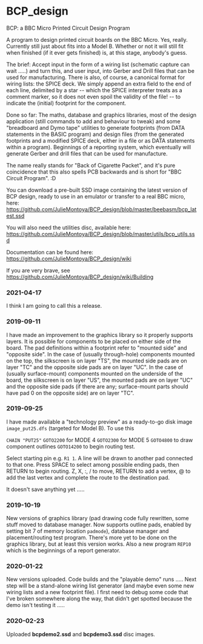 # BCP_design
BCP: a BBC Micro Printed Circuit Design Program

A program to design printed circuit boards on the BBC Micro.  Yes, really.  Currently still just about fits into a Model B.  Whether or not it will still fit when finished  (if it ever gets finished)  is, at this stage, anybody's guess.

The brief: Accept input in the form of a wiring list (schematic capture can wait .....) and turn this, and user input, into Gerber and Drill files that can be used for manufacturing.  There is also, of course, a canonical format for wiring lists: the SPICE deck. We simply append an extra field to the end of each line, delimited by a star -- which the SPICE interpreter treats as a comment marker, so it does not even spoil the validity of the file! -- to indicate the (initial) footprint for the component.

Done so far: The maths, database and graphics libraries, most of the design application  (still commands to add and behaviour to tweak)  and some "breadboard and Dymo tape" utilities to generate footprints  (from DATA statements in the BASIC program) and design files  (from the generated footprints and a modified SPICE deck, either in a file or as DATA statements within a program).  Beginnings of a reporting system, which eventually will generate Gerber and drill files that can be used for manufacture.

The name really stands for "Back of Cigarette Packet", and it's pure coincidence that this also spells PCB backwards and is short for "BBC Circuit Program". :D


You can download a pre-built SSD image containing the latest version of BCP design, ready to use in an emulator or transfer to a real BBC micro, here: https://github.com/JulieMontoya/BCP_design/blob/master/beebasm/bcp_latest.ssd

You will also need the utilities disc, available here: https://github.com/JulieMontoya/BCP_design/blob/master/utils/bcp_utils.ssd

Documentation can be found here: https://github.com/JulieMontoya/BCP_design/wiki

If you are very brave, see https://github.com/JulieMontoya/BCP_design/wiki/Building

### 2021-04-17 ###

I think I am going to call this a release.

### 2019-09-11

I have made an improvement to the graphics library so it properly supports layers.  It is possible for components to be placed on either side of the board.  The pad definitions within a footprint refer to "mounted side" and "opposite side".  In the case of  (usually through-hole)  components mounted on the top, the silkscreen is on layer "TS", the mounted side pads are on layer "TC" and the opposite side pads are on layer "UC".  In the case of  (usually surface-mount)  components mounted on the underside of the board, the silkscreen is on layer "US", the mounted pads are on layer "UC" and the opposite side pads  (if there are any; surface-mount parts should have pad 0 on the opposite side)  are on layer "TC".  

### 2019-09-25

I have made available a "technology preview" as a ready-to-go disk image `image_put25.dfs`  (targeted for Model B).  To use this

 `CHAIN "PUT25"`
 `GOTO2200`  for MODE 4
 `GOTO2300`  for MODE 5
 `GOTO4800`  to draw component outlines
 `GOTO14200`  to begin routing test.
 
Select starting pin e.g. `R1 1`. A line will be drawn to another pad connected to that one.  Press SPACE to select among possible ending pads, then RETURN to begin routing.  Z, X, :, / to move, RETURN to add a vertex, @ to add the last vertex and complete the route to the destination pad.

It doesn't save anything yet .....

### 2019-10-19

New versions of graphics library  (pad drawing code fully rewritten, some stuff moved to database manager.  Now supports outline pads, enabled by setting bit 7 of memory location `padmode`),  database manager and placement/routing test program.  There's more yet to be done on the graphics library, but at least this version works.  Also a new program `REP10` which is the beginnings of a report generator.

### 2020-01-22

New versions uploaded.  Code builds and the "playable demo" runs .....  Next step will be a stand-alone wiring list generator  (and maybe even some new wiring lists and a new footprint file).  I first need to debug some code that I've broken somewhere along the way, that didn't get spotted because the demo isn't testing it .....

### 2020-02-23

Uploaded **bcpdemo2.ssd** and **bcpdemo3.ssd** disc images. 
